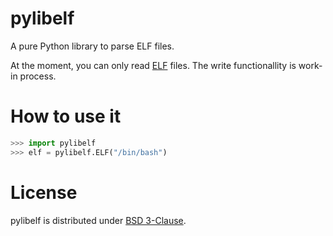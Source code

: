 pylibelf
========

A pure Python library to parse ELF files.

At the moment, you can only read [ELF](http://es.wikipedia.org/wiki/Executable_and_Linkable_Format) files. The write functionallity is work-in process.

How to use it
========

```python
>>> import pylibelf
>>> elf = pylibelf.ELF("/bin/bash")
```

License
========

pylibelf is distributed under [BSD 3-Clause](http://opensource.org/licenses/BSD-3-Clause).
